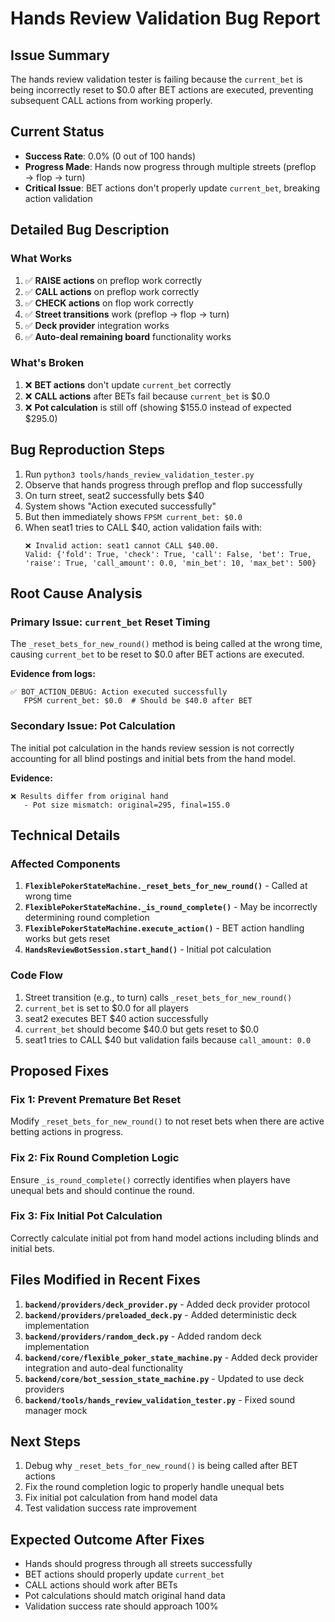 # Hands Review Validation Bug Report

## Issue Summary
The hands review validation tester is failing because the `current_bet` is being incorrectly reset to $0.0 after BET actions are executed, preventing subsequent CALL actions from working properly.

## Current Status
- **Success Rate**: 0.0% (0 out of 100 hands)
- **Progress Made**: Hands now progress through multiple streets (preflop → flop → turn)
- **Critical Issue**: BET actions don't properly update `current_bet`, breaking action validation

## Detailed Bug Description

### What Works
1. ✅ **RAISE actions** on preflop work correctly
2. ✅ **CALL actions** on preflop work correctly  
3. ✅ **CHECK actions** on flop work correctly
4. ✅ **Street transitions** work (preflop → flop → turn)
5. ✅ **Deck provider** integration works
6. ✅ **Auto-deal remaining board** functionality works

### What's Broken
1. ❌ **BET actions** don't update `current_bet` correctly
2. ❌ **CALL actions** after BETs fail because `current_bet` is $0.0
3. ❌ **Pot calculation** is still off (showing $155.0 instead of expected $295.0)

## Bug Reproduction Steps

1. Run `python3 tools/hands_review_validation_tester.py`
2. Observe that hands progress through preflop and flop successfully
3. On turn street, seat2 successfully bets $40
4. System shows "Action executed successfully" 
5. But then immediately shows `FPSM current_bet: $0.0`
6. When seat1 tries to CALL $40, action validation fails with:
   ```
   ❌ Invalid action: seat1 cannot CALL $40.00. 
   Valid: {'fold': True, 'check': True, 'call': False, 'bet': True, 'raise': True, 'call_amount': 0.0, 'min_bet': 10, 'max_bet': 500}
   ```

## Root Cause Analysis

### Primary Issue: `current_bet` Reset Timing
The `_reset_bets_for_new_round()` method is being called at the wrong time, causing `current_bet` to be reset to $0.0 after BET actions are executed.

**Evidence from logs:**
```
✅ BOT_ACTION_DEBUG: Action executed successfully
   FPSM current_bet: $0.0  # Should be $40.0 after BET
```

### Secondary Issue: Pot Calculation
The initial pot calculation in the hands review session is not correctly accounting for all blind postings and initial bets from the hand model.

**Evidence:**
```
❌ Results differ from original hand
   - Pot size mismatch: original=295, final=155.0
```

## Technical Details

### Affected Components
1. **`FlexiblePokerStateMachine._reset_bets_for_new_round()`** - Called at wrong time
2. **`FlexiblePokerStateMachine._is_round_complete()`** - May be incorrectly determining round completion
3. **`FlexiblePokerStateMachine.execute_action()`** - BET action handling works but gets reset
4. **`HandsReviewBotSession.start_hand()`** - Initial pot calculation

### Code Flow
1. Street transition (e.g., to turn) calls `_reset_bets_for_new_round()`
2. `current_bet` is set to $0.0 for all players
3. seat2 executes BET $40 action successfully
4. `current_bet` should become $40.0 but gets reset to $0.0
5. seat1 tries to CALL $40 but validation fails because `call_amount: 0.0`

## Proposed Fixes

### Fix 1: Prevent Premature Bet Reset
Modify `_reset_bets_for_new_round()` to not reset bets when there are active betting actions in progress.

### Fix 2: Fix Round Completion Logic
Ensure `_is_round_complete()` correctly identifies when players have unequal bets and should continue the round.

### Fix 3: Fix Initial Pot Calculation
Correctly calculate initial pot from hand model actions including blinds and initial bets.

## Files Modified in Recent Fixes

1. **`backend/providers/deck_provider.py`** - Added deck provider protocol
2. **`backend/providers/preloaded_deck.py`** - Added deterministic deck implementation
3. **`backend/providers/random_deck.py`** - Added random deck implementation
4. **`backend/core/flexible_poker_state_machine.py`** - Added deck provider integration and auto-deal functionality
5. **`backend/core/bot_session_state_machine.py`** - Updated to use deck providers
6. **`backend/tools/hands_review_validation_tester.py`** - Fixed sound manager mock

## Next Steps
1. Debug why `_reset_bets_for_new_round()` is being called after BET actions
2. Fix the round completion logic to properly handle unequal bets
3. Fix initial pot calculation from hand model data
4. Test validation success rate improvement

## Expected Outcome After Fixes
- Hands should progress through all streets successfully
- BET actions should properly update `current_bet`
- CALL actions should work after BETs
- Pot calculations should match original hand data
- Validation success rate should approach 100%
